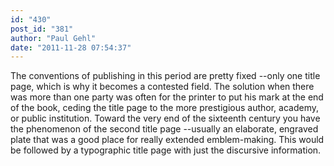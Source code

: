 ```yaml
---
id: "430"
post_id: "381"
author: "Paul Gehl"
date: "2011-11-28 07:54:37"
---
```

The conventions of publishing in this period are pretty fixed --only one title page, which is why it becomes a contested field. The solution when there was more than one party was often for the printer to put his mark at the end of the book, ceding the title page to the more prestigious author, academy, or public institution. Toward the very end of the sixteenth century you have the phenomenon of the second title page --usually an elaborate, engraved plate that was a good place for really extended emblem-making. This would be followed by a typographic title page with just the discursive information.
